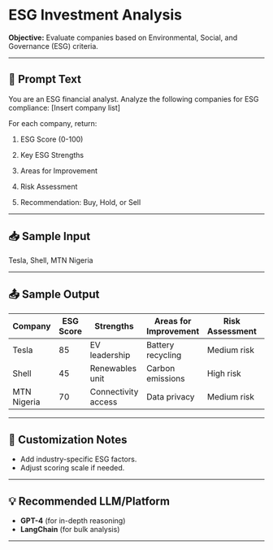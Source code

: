 # ESG Investment Analysis

**Objective:** Evaluate companies based on Environmental, Social, and Governance (ESG) criteria.

---

## 📝 Prompt Text

You are an ESG financial analyst. Analyze the following companies for ESG compliance: [Insert company list]

For each company, return:

1. ESG Score (0-100)


2. Key ESG Strengths


3. Areas for Improvement


4. Risk Assessment


5. Recommendation: Buy, Hold, or Sell



---

## 📥 Sample Input

Tesla, Shell, MTN Nigeria

---

## 📤 Sample Output
| Company      | ESG Score | Strengths           | Areas for Improvement | Risk Assessment | Recommendation |
|--------------|-----------|--------------------|----------------------|----------------|----------------|
| Tesla        | 85        | EV leadership      | Battery recycling    | Medium risk    | Buy            |
| Shell        | 45        | Renewables unit    | Carbon emissions     | High risk      | Sell           |
| MTN Nigeria  | 70        | Connectivity access| Data privacy         | Medium risk    | Hold           |

---

## 🔧 Customization Notes
- Add industry-specific ESG factors.
- Adjust scoring scale if needed.

---

## 💡 Recommended LLM/Platform
- **GPT-4** (for in-depth reasoning)
- **LangChain** (for bulk analysis)


---
